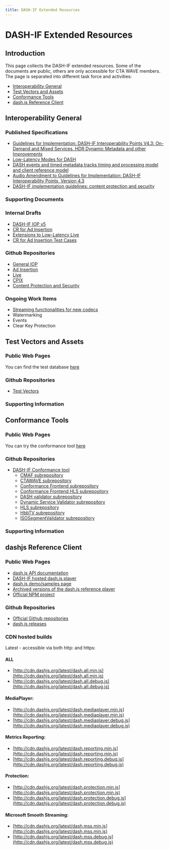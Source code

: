 ```yaml
---
title: DASH-IF Extended Resources
---
```


# DASH-IF Extended Resources

## Introduction
This page collects the DASH-IF extended resources. Some of the documents are public, others are only accessible for CTA WAVE members. The page is separated into different task force and activities:

* [Interoperability General](#interoperability-general)
* [Test Vectors and Assets](#test-vectors-and-assets)
* [Conformance Tools](#conformance-tools)
* [dash.js Reference Client](#dashjs-reference-client)

## Interoperability General

### Published Specifications
* [Guidelines for Implementation: DASH-IF Interoperability Points V4.3: On-Demand and Mixed Services, HDR Dynamic Metadata and other Improvements](https://dash-industry-forum.github.io/docs/DASH-IF-IOP-v4.3.pdf)
* [Low-Latency Modes for DASH](https://dash-industry-forum.github.io/docs/CR-Low-Latency-Live-r8.pdf)
* [DASH events and timed metadata tracks timing and processing model and client reference model](https://dash-industry-forum.github.io/docs/EventTimedMetadataProcessing-v1.0.2.pdf)
* [Audio Amendment to Guidelines for Implementation: DASH-IF Interoperability Points, Version 4.3](https://dash-industry-forum.github.io/docs/Audio%20Amendment%20to%20DASH%20IOP%204.3.pdf)
* [DASH-IF implementation guidelines: content protection and security](https://dashif-documents.azurewebsites.net/Guidelines-Security/master/Guidelines-Security.html)

### Supporting Documents

### Internal Drafts
* [DASH-IF IOP v5](https://1drv.ms/w/s!AiNJEPgowJnWgpJG1TjArW9_tY2aHQ?e=J8trjU)
* [CR for Ad Insertion](https://1drv.ms/w/s!AiNJEPgowJnWgqYa6yHuGVtVH1GZjA?e=rSxaOk)
* [Extensions to Low-Latency Live](https://1drv.ms/w/s!AiNJEPgowJnWgpV1-sIjhYS2SSHXPA?e=HvTyR6)
* [CR for Ad Insertion Test Cases](https://1drv.ms/w/s!AiNJEPgowJnWgqYcAbPpriDv13CvFg?e=54BhzW)

### Github Repositories
* [General IOP](https://github.com/Dash-Industry-Forum/DASH-IF-IOP)
* [Ad Insertion](https://github.com/Dash-Industry-Forum/AdInsertion)
* [Live](https://github.com/Dash-Industry-Forum/Live)
* [CPIX](https://github.com/Dash-Industry-Forum/CPIX)
* [Content Protection and Security](https://github.com/Dash-Industry-Forum/Guidelines-Security)

### Ongoing Work Items
* [Streaming functionalities for new codecs](https://dash-industry-forum.github.io/docs//Work-Item-Proposal-Streaming-Next-Gen-Codecs-r3.pdf)
* Watermarking
* Events
* Clear Key Protection

## Test Vectors and Assets

### Public Web Pages 

You can find the test database [here](http://testassets.dashif.org/)

### Github Repositories
* [Test Vectors](https://github.com/Dash-Industry-Forum/Test-Vectors)

### Supporting Information

## Conformance Tools

### Public Web Pages 

You can try the conformance tool [here](http://conformance.dashif.org/)

### Github Repositories

* [DASH-IF Conformance tool](https://github.com/Dash-Industry-Forum/DASH-IF-Conformance)
  * [CMAF subrepository](https://github.com/Dash-Industry-Forum/CMAF)
  * [CTAWAVE subrepository](https://github.com/Dash-Industry-Forum/CTAWAVE)
  * [Conformance Frontend subrepository](https://github.com/Dash-Industry-Forum/Conformance-Frontend)
  * [Conformance Frontend HLS subrepository](https://github.com/Dash-Industry-Forum/Conformance-Frontend-HLS)
  * [DASH validator subrepository](https://github.com/Dash-Industry-Forum/DASH)
  * [Dynamic Service Validator subrepository](https://github.com/Dash-Industry-Forum/DynamicServiceValidator)
  * [HLS subrepository](https://github.com/Dash-Industry-Forum/HLS)
  * [HbbTV subrepository](https://github.com/Dash-Industry-Forum/HbbTV_DVB)
  * [ISOSegmentValidator subrepository](https://github.com/Dash-Industry-Forum/ISOSegmentValidator)

### Supporting Information

## dashjs Reference Client

### Public Web Pages
* [dash.js API documentation](http://cdn.dashjs.org/latest/jsdoc/index.html)
* [DASH-IF hosted dash.js player](http://reference.dashif.org/dash.js/latest/samples/dash-if-reference-player/index.html)
* [dash.js demo/samples page](http://reference.dashif.org/dash.js/latest/samples/)
* [Archived versions of the dash.js reference player](http://reference.dashif.org/dash.js/)
* [Official NPM project](https://www.npmjs.com/package/dashjs)

### Github Repositories
* [Official Github repositories](https://github.com/Dash-Industry-Forum/dash.js)
* [dash.js releases](https://github.com/Dash-Industry-Forum/dash.js/releases)

### CDN hosted builds
Latest - accessible via both http: and https:
#### ALL
* [http://cdn.dashjs.org/latest/dash.all.min.js](http://cdn.dashjs.org/latest/dash.all.min.js)
* [http://cdn.dashjs.org/latest/dash.all.debug.js](http://cdn.dashjs.org/latest/dash.all.debug.js)

#### MediaPlayer:
* [http://cdn.dashjs.org/latest/dash.mediaplayer.min.js](http://cdn.dashjs.org/latest/dash.mediaplayer.min.js)
* [http://cdn.dashjs.org/latest/dash.mediaplayer.debug.js](http://cdn.dashjs.org/latest/dash.mediaplayer.debug.js)

#### Metrics Reporting:
* [http://cdn.dashjs.org/latest/dash.reporting.min.js](http://cdn.dashjs.org/latest/dash.reporting.min.js)
* [http://cdn.dashjs.org/latest/dash.reporting.debug.js](http://cdn.dashjs.org/latest/dash.reporting.debug.js)

#### Protection:
* [http://cdn.dashjs.org/latest/dash.protection.min.js](http://cdn.dashjs.org/latest/dash.protection.min.js)
* [http://cdn.dashjs.org/latest/dash.protection.debug.js](http://cdn.dashjs.org/latest/dash.protection.debug.js)

#### Microsoft Smooth Streaming:
* [http://cdn.dashjs.org/latest/dash.mss.min.js](http://cdn.dashjs.org/latest/dash.mss.min.js)
* [http://cdn.dashjs.org/latest/dash.mss.debug.js](http://cdn.dashjs.org/latest/dash.mss.debug.js)
